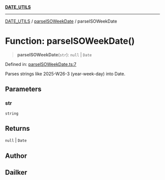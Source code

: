 [**DATE_UTILS**](../../README.md)

***

[DATE_UTILS](../../README.md) / [parseISOWeekDate](../README.md) / parseISOWeekDate

# Function: parseISOWeekDate()

> **parseISOWeekDate**(`str`): `null` \| `Date`

Defined in: [parseISOWeekDate.ts:7](https://github.com/dailker/everyutil/blob/9768d00ced16ec8f4705df34c2fe47f2b1b47121/src/date/parseISOWeekDate.ts#L7)

Parses strings like 2025-W26-3 (year-week-day) into Date.

## Parameters

### str

`string`

## Returns

`null` \| `Date`

## Author

## Dailker
